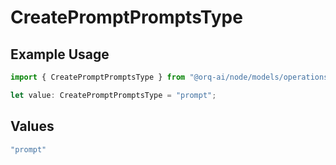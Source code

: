 # CreatePromptPromptsType

## Example Usage

```typescript
import { CreatePromptPromptsType } from "@orq-ai/node/models/operations";

let value: CreatePromptPromptsType = "prompt";
```

## Values

```typescript
"prompt"
```